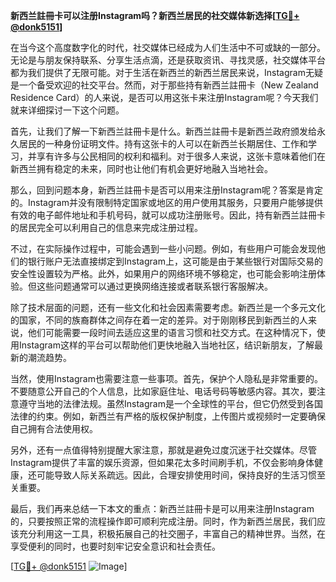 **新西兰註冊卡可以注册Instagram吗？新西兰居民的社交媒体新选择[[TG💪+ @donk5151](https://t.me/s/donk5151)]**

在当今这个高度数字化的时代，社交媒体已经成为人们生活中不可或缺的一部分。无论是与朋友保持联系、分享生活点滴，还是获取资讯、寻找灵感，社交媒体平台都为我们提供了无限可能。对于生活在新西兰的新西兰居民来说，Instagram无疑是一个备受欢迎的社交平台。然而，对于那些持有新西兰註冊卡（New Zealand Residence Card）的人来说，是否可以用这张卡来注册Instagram呢？今天我们就来详细探讨一下这个问题。

首先，让我们了解一下新西兰註冊卡是什么。新西兰註冊卡是新西兰政府颁发给永久居民的一种身份证明文件。持有这张卡的人可以在新西兰长期居住、工作和学习，并享有许多与公民相同的权利和福利。对于很多人来说，这张卡意味着他们在新西兰拥有稳定的未来，同时也让他们有机会更好地融入当地社会。

那么，回到问题本身，新西兰註冊卡是否可以用来注册Instagram呢？答案是肯定的。Instagram并没有限制特定国家或地区的用户使用其服务，只要用户能够提供有效的电子邮件地址和手机号码，就可以成功注册账号。因此，持有新西兰註冊卡的居民完全可以利用自己的信息来完成注册过程。

不过，在实际操作过程中，可能会遇到一些小问题。例如，有些用户可能会发现他们的银行账户无法直接绑定到Instagram上，这可能是由于某些银行对国际交易的安全性设置较为严格。此外，如果用户的网络环境不够稳定，也可能会影响注册体验。但这些问题通常可以通过更换网络连接或者联系银行客服解决。

除了技术层面的问题，还有一些文化和社会因素需要考虑。新西兰是一个多元文化的国家，不同的族裔群体之间存在着一定的差异。对于刚刚移民到新西兰的人来说，他们可能需要一段时间去适应这里的语言习惯和社交方式。在这种情况下，使用Instagram这样的平台可以帮助他们更快地融入当地社区，结识新朋友，了解最新的潮流趋势。

当然，使用Instagram也需要注意一些事项。首先，保护个人隐私是非常重要的。不要随意公开自己的个人信息，比如家庭住址、电话号码等敏感内容。其次，要注意遵守当地的法律法规。虽然Instagram是一个全球性的平台，但它仍然受到各国法律的约束。例如，新西兰有严格的版权保护制度，上传图片或视频时一定要确保自己拥有合法使用权。

另外，还有一点值得特别提醒大家注意，那就是避免过度沉迷于社交媒体。尽管Instagram提供了丰富的娱乐资源，但如果花太多时间刷手机，不仅会影响身体健康，还可能导致人际关系疏远。因此，合理安排使用时间，保持良好的生活习惯至关重要。

最后，我们再来总结一下本文的重点：新西兰註冊卡是可以用来注册Instagram的，只要按照正常的流程操作即可顺利完成注册。同时，作为新西兰居民，我们应该充分利用这一工具，积极拓展自己的社交圈子，丰富自己的精神世界。当然，在享受便利的同时，也要时刻牢记安全意识和社会责任。

[[TG💪+ @donk5151](https://t.me/s/donk5151) ![Image](https://i.postimg.cc/rwNCRYN7/Snipaste-2025-04-30-17-27-05.png)]